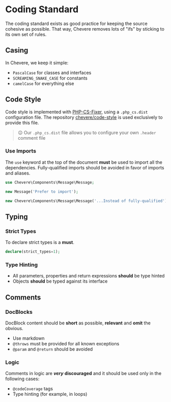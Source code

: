 # Coding Standard

The coding standard exists as good practice for keeping the source cohesive as possible. That way, Chevere removes lots of "ifs" by sticking to its own set of rules.

## Casing

In Chevere, we keep it simple:

* `PascalCase` for classes and interfaces
* `SCREAMING_SNAKE_CASE` for constants
* `camelCase` for everything else

## Code Style

Code style is implemented with [PHP-CS-Fixer](https://github.com/FriendsOfPHP/PHP-CS-Fixer), using a `.php_cs.dist` configuration file. The repository [chevere/code-style](https://github.com/chevere/code-style) is used exclusively to provide this file.

> 😉 Our `.php_cs.dist` file allows you to configure your own `.header` comment file

### Use Imports

The `use` keyword at the top of the document **must** be used to import all the dependencies. Fully-qualified imports should be avoided in favor of imports and aliases.

```php
use Chevere\Components\Message\Message;

new Message('Prefer to import');
```

```php
new Chevere\Components\Message\Message('...Instead of fully-qualified');
```

## Typing

### Strict Types

To declare strict types is a **must**.

```php
declare(strict_types=1);
```

### Type Hinting

* All parameters, properties and return expressions **should** be type hinted
* Objects **should** be typed against its interface

## Comments

### DocBlocks

DocBlock content should be **short** as possible, **relevant** and **omit** the obvious.

* Use markdown
* `@throws` must be provided for all known exceptions
* `@param` and `@return` should be avoided

### Logic

Comments in logic are ***very*** **discouraged** and it should be used only in the following cases:

* `@codeCoverage` tags
* Type hinting (for example, in loops)